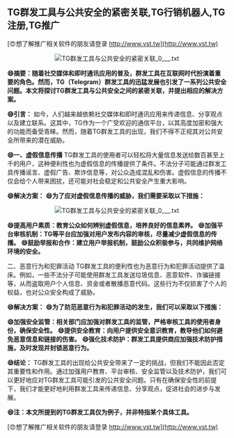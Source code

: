 ## **TG群发工具与公共安全的紧密关联,TG行销机器人,TG注册,TG推广**

[😍想了解推广相关软件的朋友请登录 http://www.vst.tw](http://www.vst.tw)

 <center><img src="https://vst.tw/MP4/tuiguang/png/7.png" alt="TG群发工具与公共安全的紧密关联_0___.txt"></center>

**😄摘要：随着社交媒体和即时通讯应用的普及，群发工具在互联网时代扮演着重要的角色。然而，TG（Telegram）群发工具的迅猛发展也引发了一系列公共安全问题。本文将探讨TG群发工具与公共安全之间的紧密关联，并提出相应的解决方案。**

**😄引言：**
如今，人们越来越依赖社交媒体和即时通讯应用来传递信息、分享观点以及建立联系。这其中，TG作为一个广受欢迎的通信平台，以其高度加密和强大的功能而备受青睐。然而，随着TG群发工具的出现，我们不得不正视其对公共安全所带来的潜在威胁。

**😄一、虚假信息传播**
TG群发工具的使用者可以轻松将大量信息发送给数百甚至上千的用户，这种便利性也为虚假信息的传播提供了条件。不法分子可能通过群发工具传播谣言、虚假广告、欺诈信息等，对公众造成混乱和伤害。虚假信息的传播不仅会给个人带来困扰，还可能对社会稳定和公共安全产生重大影响。

**😄解决方案：**
**😄为了应对虚假信息传播的威胁，我们需要采取以下措施：**

 <center><img src="https://vst.tw/MP4/tuiguang/png/3.png" alt="TG群发工具与公共安全的紧密关联_0___.txt"></center>

**😄提高用户素质：教育公众如何辨别虚假信息，培养良好的信息素养。**
**😄加强平台审核机制：TG等平台应加强对用户发布内容的审核，尽量减少虚假信息的传播。**
**😄鼓励举报和合作：建立用户举报机制，鼓励公众积极参与，共同维护网络环境的安全。**

二、恶意行为和犯罪活动
TG群发工具的便利性也为恶意行为和犯罪活动提供了温床。例如，一些不法分子可能使用群发工具发送垃圾信息、恶意软件、诈骗链接等，从而盗取用户个人信息、资金或者散播恶意代码。这些行为不仅损害了个人的权益，也对公众安全构成了威胁。

**😄解决方案：**
**😄为了防范恶意行为和犯罪活动的发生，我们可以采取以下措施：**

**😄加强安全监管：相关部门应加强对群发工具的监管，严格审核工具的使用者身份，确保安全性。**
**😄提供安全教育：向用户提供安全意识教育，教导他们如何避免恶意信息和链接的伤害。**
**😄强化技术防护：群发工具提供商应加强技术防护措施，及时发现并封锁恶意行为。**

**😄结论：**
TG群发工具的出现给公共安全带来了一定的挑战，但我们不能因此否定其重要性和作用。通过加强用户教育、平台审核、安全监管以及技术防护，我们可以更好地应对TG群发工具可能引发的公共安全问题。只有在确保安全性的前提下，我们才能更好地利用群发工具来传递信息、分享观点，促进社会的进步与发展。

**😄注：本文所提到的TG群发工具仅为例子，并非特指某个具体工具。**

[😍想了解推广相关软件的朋友请登录 http://www.vst.tw](http://www.vst.tw)



